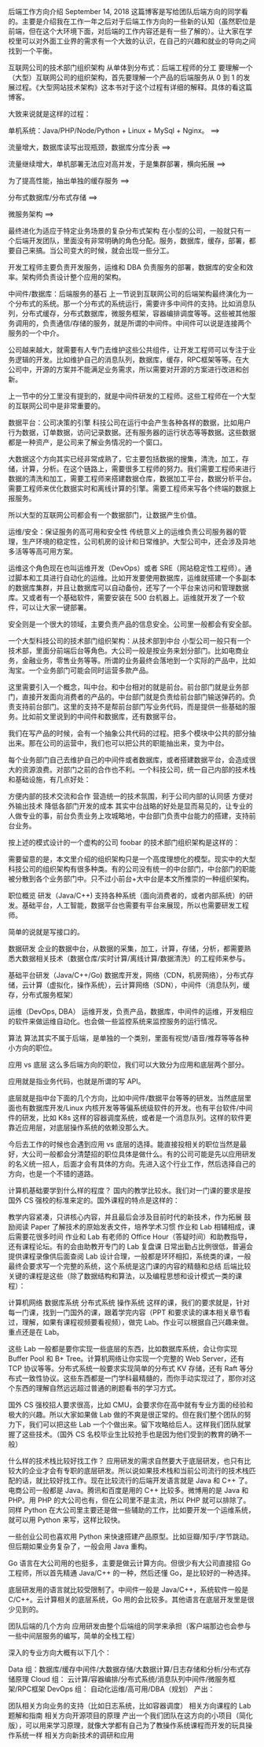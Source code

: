 后端工作方向介绍
September 14, 2018
这篇博客是写给团队后端方向的同学看的。主要是介绍我在工作一年之后对于后端工作方向的一些新的认知（虽然职位是前端，但在这个大环境下面，对后端的工作内容还是有一些了解的）。让大家在学校里可以对外面工业界的需求有一个大致的认识，在自己的兴趣和就业的导向之间找到一个平衡。

互联网公司的技术部门组织架构
从单体到分布式：后端工程师的分工
要理解一个（大型）互联网公司的组织架构，首先要理解一个产品的后端服务从 0 到 1 的发展过程。《大型网站技术架构》这本书对于这个过程有详细的解释。具体的看这篇博客。

大致来说就是这样的过程：

单机系统：Java/PHP/Node/Python + Linux + MySql + Nginx。 ==>

流量增大，数据库读写出现瓶颈，数据库分库分表  ==>

流量继续增大，单机部署无法应对高并发，于是集群部署，横向拓展 ==>

为了提高性能，抽出单独的缓存服务 ==>
 
分布式数据库/分布式存储 ==>

微服务架构 ==>

最终进化为适应于特定业务场景的复杂分布式架构
在小型的公司，一般就只有一个后端开发团队，里面没有非常明确的角色分配。服务，数据库，缓存，部署，都要自己来搞。当公司变大的时候，就会出现一些分工。

开发工程师主要负责开发服务，运维和 DBA 负责服务的部署，数据库的安全和效率。架构师负责设计整个应用的架构。

中间件/数据库：后端服务的基石
上一节说到互联网公司的后端架构最终演化为一个分布式的系统。那一个分布式的系统运行，需要许多中间件的支持。比如消息队列，分布式缓存，分布式数据库，微服务框架，容器编排调度等等。这些被其他服务调用的，负责通信/存储的服务，就是所谓的中间件。中间件可以说是连接两个服务的一个中介。

公司越来越大，就需要有人专门去维护这些公共组件，让开发工程师可以专注于业务逻辑的开发。比如维护自己的消息队列，数据库，缓存，RPC框架等等。在大公司中，开源的方案并不能满足业务需求，所以需要对开源的方案进行改进和创新。

上一节中的分工里没有提到的，就是中间件研发的工程师。这些工程师在一个大型的互联网公司中是非常重要的。

数据平台：公司决策的引擎
科技公司在运行中会产生各种各样的数据，比如用户行为数据，订单数据，访问记录数据。还有服务器的运行状态等等数据。这些数据都是一种资产，是公司来了解业务情况的一个窗口。

大数据这个方向其实已经非常成熟了，它主要包括数据的搜集，清洗，加工，存储，计算，分析。在这个链路上，需要很多工程师的努力。我们需要工程师来进行数据的清洗和加工，需要工程师来搭建数据仓库，数据加工平台，数据分析平台。需要工程师来优化数据实时和离线计算的引擎。需要工程师来写各个终端的数据上报服务。

所以大型的互联网公司都会有一个数据部门，让数据产生价值。

运维/安全：保证服务的高可用和安全性
传统意义上的运维负责公司服务器的管理，生产环境的稳定性，公司机房的设计和日常维护。大型公司中，还会涉及异地多活等等高可用方案。

运维这个角色现在也叫运维开发（DevOps）或者 SRE（网站稳定性工程师）。通过脚本和工具进行自动化的运维。比如开发要使用数据库，运维就搭建一个多副本的数据库集群，并且让数据库可以自动备份，还写了一个平台来访问和管理数据库。又或者有一个基础软件，需要安装在 500 台机器上。运维就开发了一个软件，可以让大家一键部署。

安全则是一个很大的领域，主要负责产品的信息安全。公司里一般都会有安全部。

一个大型科技公司的技术部门组织架构：从技术部到中台
小型公司一般只有一个技术部，里面分前端后台等角色。大公司一般是按业务来划分部门。比如电商业务，金融业务，零售业务等等。所谓的业务最终会落地到一个实际的产品中，比如淘宝。一个业务部门可能会同时运营多款产品。

这里需要引入一个概念，叫中台。和中台相对的就是前台。前台部门就是业务部门，直接开发面向消费者的产品的。中台部门就是负责给前台部门输送弹药的。负责支持前台部门。这里的支持不是帮前台部门写业务代码，而是提供一些基础的服务。比如前文里说到的中间件和数据库，还有数据平台。

我们在写产品的时候，会有一个抽象公共代码的过程。把多个模块中公共的部分抽出来。那在公司的运营中，我们也可以把公共的职能抽出来，变为中台。

每个业务部门自己去维护自己的中间件或者数据库，或者搭建数据平台，会造成很大的资源浪费。对部门之前的合作也不利。一个科技公司，统一自己内部的技术栈和基础设施，有几点好处：

方便内部的技术交流和合作
营造统一的技术氛围，利于公司内部的认同感
方便对外输出技术
降低各部门开发的成本
其实中台战略的好处是显而易见的，让专业的人做专业的事，前台负责业务上攻城略地，中台部门负责中台能力的搭建，支持前台业务。

按上述的模式设计的一个虚构的公司 foobar 的技术部门组织架构是这样的：



需要留意的是，本文里介绍的组织架构只是一个高度理想化的模型。现实中的大型科技公司的组织架构有很多种类。有的公司没有统一的中台部门，中台部门的职能被分散到各个业务部门中。只不过小前台+大中台是本文所推崇的一种组织架构。

职位概览
研发（Java/C++)
支持各种系统（面向消费者的，或者内部系统）的研发。基础平台，人工智能，数据平台也需要有平台来展现，所以也需要研发工程师。

简单的说就是写接口的。

数据研发
企业的数据中台，从数据的采集，加工，计算，存储，分析，都需要熟悉大数据相关技术（数据仓库/实时计算/离线计算/数据清洗）的工程师来参与。

基础平台研发（Java/C++/Go)
数据库开发，网络（CDN，机房网络），分布式存储，云计算（虚拟化，操作系统），云计算网络（SDN），中间件（消息队列，缓存，分布式服务框架）

运维（DevOps, DBA）
运维开发，负责产品，数据库，中间件的运维，开发相应的软件来做运维自动化。也会做一些监控系统来监控服务的运行情况。

算法
算法其实不属于后端，是单独的一个类别，里面有视觉/语音/推荐等等各种小方向的职位。

应用 vs 底层
这么多后端方向的职位，我们可以大致分为应用和底层两个部分。

应用就是指业务代码，也就是所谓的写 API。

底层就是指中台下面的几个方向，比如中间件/数据平台等等的研发。当然底层里面也有数据库开发/Linux 内核开发等等偏系统级软件的开发。也有平台软件/中间件的研发，比如 K8s 这样的容器调度系统，或者是一个消息队列。这样的软件更靠近应用层，对底层操作系统的依赖没那么大。

今后去工作的时候也会遇到应用 vs 底层的选择。能直接投相关的职位当然是最好，大公司一般都会分清楚招的职位具体是做什么。有的公司可能是先以应用研发的名义统一招人，后面才会有具体的方向。先进入这个行业工作，然后选择自己的方向，也是一个不错的道路。

计算机基础要学到什么样的程度？
国内的教学比较水。我们对一门课的要求是按国外 CS 强校的标准来定的。国外课程的特点是这样的：

教学内容紧凑，只讲核心内容，并且最后会涉及目前时代的新技术，作为拓展
鼓励阅读 Paper 了解技术的原始发表文件，培养学术习惯
作业和 Lab 相辅相成，课后需要花很多时间
作业和 Lab 有老师的 Office Hour（答疑时间）和助教指导，还有课程论坛。有的会由助教开专门的 Lab 复盘课
日常出勤占比例很低，普遍会提供课程录像供后面查阅
Lab 设计合理，一般都是环环相扣，系统类的课，一般最终会要求写一个完整的系统，这个系统是这门课的内容的精髓和总结
后端比较关键的课程是这些（除了数据结构和算法，以及编程思想和设计模式一类的课程）：

计算机网络
数据库系统
分布式系统
操作系统
这样的课，我们的要求就是，针对每一门课，找到一门国外的课，跟着学完内容（PPT 和要求读的课本相关章节看过，理解，如果有课程视频要看视频），做完 Lab。作业可以根据自己兴趣来做。重点还是在 Lab。

这些 Lab 一般都是要你实现一些底层的东西，比如数据库系统，会让你实现 Buffer Pool 和 B+ Tree。计算机网络让你实现一个完整的 Web Server，还有 TCP 协议等等。分布式系统一般要求实现简单的分布式 KV 存储，还有 Raft 等分布式一致性协议。这些东西都是一门学科最精髓的，而你手动实现过了，那你对这个东西的理解自然远远超过普通的刷题看书的学习方式。

国外 CS 强校招人要求很高，比如 CMU，会要求你在高中就有专业方面的经验和极大的兴趣。所以大家如果做 Lab 做的不爽是很正常的。但在我们整个团队的努力下，我们可以把这些 Lab 一个个做出来。留下攻略给后人。这样我们团队就掌握了这些技术。（国外 CS 名校毕业生比较抢手也是因为他们受到的教育的确不一般）

什么样的技术栈比较好找工作？
应用研发的需求自然要大于底层研发，也只有比较大的企业才会有专职的底层研发。所以说如果技术栈和当前公司流行的技术栈匹配的话，就比较好找工作。现在比较流行的后端开发语言就是 Java 和 C++ 了。电商公司一般都是 Java。腾讯和百度是用的 C++ 比较多。微博用的是 Java 和 PHP。用 PHP 的大公司也有，但在公司里不是主流，所以 PHP 就可以排除了。同样 Python 在大公司里主要还是做一些辅助的工作，比如要开发一个运维系统，就可以用 Python 来写，这样比较快。

一些创业公司也喜欢用 Python 来快速搭建产品原型。比如豆瓣/知乎/字节跳动。但后期如果业务复杂了，一般会用 Java 重构。

Go 语言在大公司用的也挺多，主要是做云计算方向。但很少有大公司直接招 Go 工程师，所以首先精通 Java/C++ 的一种，然后还懂 Go，是比较好的一种选择。

底层研发用的语言就比较受限制了。中间件一般是 Java/C++，系统软件一般是 C/C++。云计算相关的底层系统，Go 用的会比较多。其他语言在底层开发里是很少见到的。

团队后端的几个方向
应用研发由整个后端组的同学来承担（客户端那边也会参与一些中间层服务的编写，简单的全栈工程）

深入的专业方向大概有以下几个：

Data 组：数据库/缓存中间件/大数据存储/大数据计算/日志存储和分析/分布式存储原理
Cloud 组： 云计算/容器编排/分布式系统/消息队列中间件/微服务框架/RPC框架
DevOps 组： 自动化运维/高可用/DBA（规划）
产出：

团队相关方向业务的支持（比如日志系统，比如容器调度）
相关方向课程的 Lab 题解和指南
相关方向开源项目的原理
产出一个我们团队在这方向的小项目（简化版），可以用来学习原理，就像大学都有自己为了教操作系统课程而开发的玩具操作系统一样
相关方向新技术的调研和应用